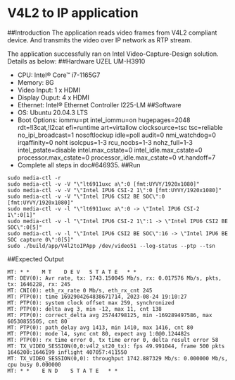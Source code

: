 # V4L2 to IP application

##Introduction
The application reads video frames from V4L2 compliant device. And
transmits the video over IP network as RTP stream.

The application successfully ran on Intel Video-Capture-Design solution.
Details as below:
##Hardware
UZEL UM-H3910
- CPU: Intel® Core™ i7-1165G7
- Memory: 8G
- Video Input: 1 x HDMI
- Display Ouput: 4 x HDMI
- Ethernet: Intel® Ethernet Controller I225-LM
##Software
- OS: Ubuntu 20.04.3 LTS
- Boot Options: iommu=pt intel_iommu=on hugepages=2048 rdt=!l3cat,!l2cat efi=runtime art=virtallow clocksource=tsc tsc=reliable no_ipi_broadcast=1 nosoftlockup idle=poll audit=0 nmi_watchdog=0 irqaffinity=0 noht isolcpus=1-3 rcu_nocbs=1-3 nohz_full=1-3 intel_pstate=disable intel.max_cstate=0 intel_idle.max_cstate=0 processor.max_cstate=0 processor_idle.max_cstate=0 vt.handoff=7
- Complete all steps in doc#646935.
##Run
```
sudo media-ctl -r
sudo media-ctl -v -V "\"lt6911uxc a\":0 [fmt:UYVY/1920x1080]"
sudo media-ctl -v -V "\"Intel IPU6 CSI-2 1\":0 [fmt:UYVY/1920x1080]"
sudo media-ctl -v -V "\"Intel IPU6 CSI2 BE SOC\":0 [fmt:UYVY/1920x1080]"
sudo media-ctl -v -l "\"lt6911uxc a\":0 -> \"Intel IPU6 CSI-2 1\":0[1]"
sudo media-ctl -v -l "\"Intel IPU6 CSI-2 1\":1 -> \"Intel IPU6 CSI2 BE SOC\":0[5]"
sudo media-ctl -v -l "\"Intel IPU6 CSI2 BE SOC\":16 -> \"Intel IPU6 BE SOC capture 0\":0[5]"
sudo ./build/app/V4l2toIPApp /dev/video51 --log-status --ptp --tsn
```
##Expected Output
```
MT: * *    M T    D E V   S T A T E   * *
MT: DEV(0): Avr rate, tx: 1743.150045 Mb/s, rx: 0.017576 Mb/s, pkts, tx: 1646228, rx: 245
MT: CNI(0): eth_rx_rate 0 Mb/s, eth_rx_cnt 245
MT: PTP(0): time 1692904264838671714, 2023-08-24 19:10:27
MT: PTP(0): system clock offset max 259, synchronized
MT: PTP(0): delta avg 3, min -12, max 11, cnt 138
MT: PTP(0): correct_delta avg 25744798125, min -169289497586, max 60530855505, cnt 80
MT: PTP(0): path_delay avg 1413, min 1410, max 1416, cnt 80
MT: PTP(0): mode l4, sync cnt 80, expect avg 1:0@0.124482s
MT: PTP(0): rx time error 0, tx time error 0, delta result error 58
MT: TX_VIDEO_SESSION(0,0:v4l2_st20_tx): fps 49.991044, frame 500 pkts 1646200:1646199 inflight 407057:411550
MT: TX_VIDEO_SESSION(0,0): throughput 1742.887329 Mb/s: 0.000000 Mb/s, cpu busy 0.000000
MT: * *    E N D    S T A T E   * *
